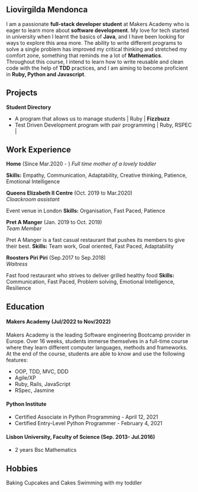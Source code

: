 ## Liovirgilda Mendonca

I am a passionate <strong>full-stack developer student</strong> at Makers Academy who is eager to learn more about <strong>software development</strong>. 
My love for tech started in university when I learnt the basics of  <strong>Java</strong>, and I have been looking for ways to explore this area more. 
The ability to write different programs to solve a single problem has improved my critical thinking and stretched my comfort zone, something that reminds me a lot of <strong>Mathematics</strong>.
Throughout this course, I intend to learn how to write reusable and clean code with the help of <strong>TDD</strong> practices, and I am aiming to become proficient in <strong>Ruby, Python and Javascript</strong>. 


## Projects

 **Student Directory** 
  - A program that allows us to manage students | Ruby  | 
 **Fizzbuzz**                 
  - Test Driven Development program with pair programming | Ruby, RSPEC |

## Work Experience

**Home** (Since Mar.2020 - )
_Full time mother of a lovely toddler_

<strong>Skills:</strong> Empathy, Communication, Adaptability, Creative thinking, Patience, Emotional Intelligence

**Queens Elizabeth II Centre** (Oct. 2019 to Mar.2020)  
_Cloackroom assistant_

Event venue in London
<strong>Skills:</strong> Organisation, Fast Paced, Patience

**Pret A Manger** (Jan. 2019 to Oct. 2019)  
_Team Member_

Pret A Manger is a fast casual restaurant that pushes its members to give their best.
<strong>Skills:</strong> Team work, Goal oriented, Fast Paced, Adaptability

**Roosters Piri Piri** (Sep.2017 to Sep.2018)  
_Waitress_

Fast food restaurant who strives to deliver grilled healthy food
<strong>Skills:</strong> Communication, Fast Paced, Problem solving, Emotional Intelligence, Resilience

## Education

#### Makers Academy (Jul/2022 to Nov/2022)
Makers Academy is the leading Software engineering Bootcamp provider in Europe.
Over 16 weeks, students immerse themselves in a full-time course where they learn different computer languages, methods and frameworks.
At the end of the course, students are able to know and use the following features:
- OOP, TDD, MVC, DDD
- Agile/XP
- Ruby, Rails, JavaScript
- RSpec, Jasmine

#### Python Institute 

- Certified Associate in Python Programming - April 12, 2021
- Certified Entry-Level Python Programmer - February 4, 2021

#### Lisbon University, Faculty of Science (Sep. 2013- Jul.2016)

- 2 years Bsc Mathematics

## Hobbies

Baking Cupcakes and Cakes
Swimming with my toddler
